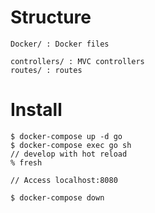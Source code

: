 # Structure
```
Docker/ : Docker files

controllers/ : MVC controllers
routes/ : routes
```

# Install

```
$ docker-compose up -d go
$ docker-compose exec go sh
// develop with hot reload
% fresh

// Access localhost:8080

$ docker-compose down
```